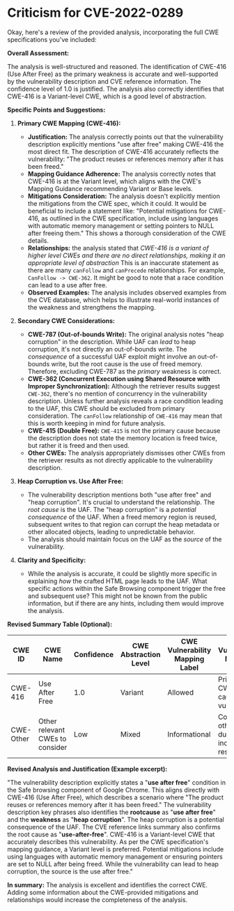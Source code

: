# Criticism for CVE-2022-0289

Okay, here's a review of the provided analysis, incorporating the full CWE specifications you've included:

**Overall Assessment:**

The analysis is well-structured and reasoned. The identification of CWE-416 (Use After Free) as the primary weakness is accurate and well-supported by the vulnerability description and CVE reference information. The confidence level of 1.0 is justified. The analysis also correctly identifies that CWE-416 is a Variant-level CWE, which is a good level of abstraction.

**Specific Points and Suggestions:**

1.  **Primary CWE Mapping (CWE-416):**

    *   **Justification:** The analysis correctly points out that the vulnerability description explicitly mentions "use after free" making CWE-416 the most direct fit. The description of CWE-416 accurately reflects the vulnerability: "The product reuses or references memory after it has been freed."
    *   **Mapping Guidance Adherence:** The analysis correctly notes that CWE-416 is at the Variant level, which aligns with the CWE's Mapping Guidance recommending Variant or Base levels.
    *   **Mitigations Consideration:** The analysis doesn't explicitly mention the mitigations from the CWE spec, which it could. It would be beneficial to include a statement like: "Potential mitigations for CWE-416, as outlined in the CWE specification, include using languages with automatic memory management or setting pointers to NULL after freeing them." This shows a thorough consideration of the CWE details.
    *   **Relationships:** the analysis stated that *CWE-416 is a variant of higher level CWEs and there are no direct relationships, making it an appropriate level of abstraction* This is an inaccurate statement as there are many `canFollow` and `canPrecede` relationships. For example, `CanFollow -> CWE-362`. It might be good to note that a race condition can lead to a use after free.
    *   **Observed Examples:** The analysis includes observed examples from the CVE database, which helps to illustrate real-world instances of the weakness and strengthens the mapping.

2.  **Secondary CWE Considerations:**

    *   **CWE-787 (Out-of-bounds Write):** The original analysis notes "heap corruption" in the description. While UAF can *lead* to heap corruption, it's not directly an out-of-bounds write. The *consequence* of a successful UAF exploit might involve an out-of-bounds write, but the root cause is the use of freed memory. Therefore, excluding CWE-787 as the *primary* weakness is correct.
    *   **CWE-362 (Concurrent Execution using Shared Resource with Improper Synchronization):** Although the retriever results suggest `CWE-362`, there's no mention of concurrency in the vulnerability description. Unless further analysis reveals a race condition leading to the UAF, this CWE should be excluded from primary consideration. The `canFollow` relationship of `CWE-416` may mean that this is worth keeping in mind for future analysis.
    *   **CWE-415 (Double Free):** `CWE-415` is not the primary cause because the description does not state the memory location is freed twice, but rather it is freed and then used.
    *   **Other CWEs:** The analysis appropriately dismisses other CWEs from the retriever results as not directly applicable to the vulnerability description.

3.  **Heap Corruption vs. Use After Free:**

    *   The vulnerability description mentions both "use after free" and "heap corruption". It's crucial to understand the relationship. The *root cause* is the UAF. The "heap corruption" is a *potential consequence* of the UAF. When a freed memory region is reused, subsequent writes to that region can corrupt the heap metadata or other allocated objects, leading to unpredictable behavior.
    *   The analysis should maintain focus on the UAF as the *source* of the vulnerability.

4.  **Clarity and Specificity:**

    *   While the analysis is accurate, it could be slightly more specific in explaining *how* the crafted HTML page leads to the UAF.  What specific actions within the Safe Browsing component trigger the free and subsequent use?  This might not be known from the public information, but if there are any hints, including them would improve the analysis.

**Revised Summary Table (Optional):**

| CWE ID | CWE Name | Confidence | CWE Abstraction Level | CWE Vulnerability Mapping Label | CWE-Vulnerability Mapping Notes |
|---|---|---|---|---|---|
| CWE-416 | Use After Free | 1.0 | Variant | Allowed | Primary CWE. Root cause vulnerability. |
| CWE-Other| Other relevant CWEs to consider | Low | Mixed | Informational | Consider other CWEs during incident response. |

**Revised Analysis and Justification (Example excerpt):**

"The vulnerability description explicitly states a "**use after free**" condition in the Safe browsing component of Google Chrome. This aligns directly with CWE-416 (Use After Free), which describes a scenario where "The product reuses or references memory after it has been freed." The vulnerability description key phrases also identifies the **rootcause** as "**use after free**" and the **weakness** as "**heap corruption**". The heap corruption is a potential consequence of the UAF. The CVE reference links summary also confirms the root cause as "**use-after-free**". CWE-416 is a Variant-level CWE that accurately describes this vulnerability. As per the CWE specification's mapping guidance, a Variant level is preferred. Potential mitigations include using languages with automatic memory management or ensuring pointers are set to NULL after being freed. While the vulnerability can lead to heap corruption, the source is the use after free."

**In summary:** The analysis is excellent and identifies the correct CWE. Adding some information about the CWE-provided mitigations and relationships would increase the completeness of the analysis.